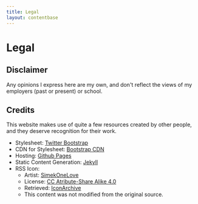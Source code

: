 ```yaml
---
title: Legal
layout: contentbase
---
```

# Legal

## Disclaimer

Any opinions I express here are my own, and don't reflect the views of my
employers (past or present) or school.

## Credits

This website makes use of quite a few resources created by other people, and
they deserve recognition for their work.

- Stylesheet: [Twitter Bootstrap](http://getbootstrap.com)
- CDN for Stylesheet: [Bootstrap CDN](http://www.bootstrapcdn.com)
- Hosting: [Github Pages](//github.com)
- Static Content Generation: [Jekyll](http://jekyllrb.com)
- RSS Icon:
  - Artist: [SimekOneLove](http://simekonelove.deviantart.com/)
  - License: [CC Atribute-Share Alike 4.0](http://creativecommons.org/licenses/by-sa/4.0/)
  - Retrieved: [IconArchive](http://www.iconarchive.com/show/modern-web-icons-by-simekonelove/rss-icon.html)
  - This content was not modified from the original source.
